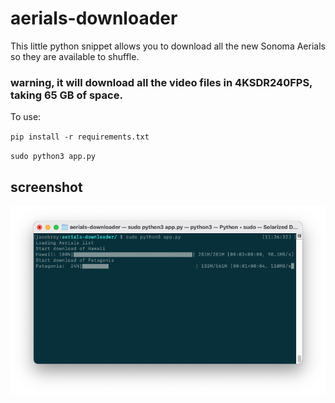 # aerials-downloader

This little python snippet allows you to download all the new Sonoma Aerials so they are available to shuffle.

### warning, it will download all the video files in 4KSDR240FPS, taking 65 GB of space.

To use:

`pip install -r requirements.txt`

`sudo python3 app.py`


## screenshot
![Alt text](/aerials-downloader.png?raw=true "aerials-downloader")
